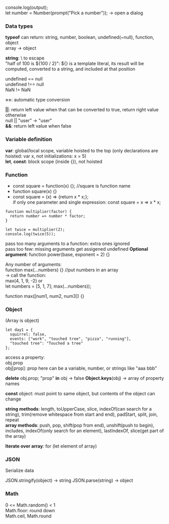 console.log(output);  
let number = Number(prompt("Pick a number")); -> open a dialog

### Data types
**typeof** can return: string, number, boolean, undefined(~null), function, object  
array -> object

**string**: \ to escape  
"half of 100 is ${100 / 2}": ${} is a template literal, its result will be computed, converted to a string, and included at that position

undefined == null  
undefined !== null  
NaN != NaN

**==**: automatic type conversion

**||**: return left value when that can be converted to true, return right value otherwise  
null || "user" -> "user"  
**&&**: return left value when false

### Variable definition
**var**: global/local scope, variable hoisted to the top (only declarations are hoisted: var x, not initializations: x = 5)  
**let**, **const**: block scope (inside {}), not hoisted

### Function
- const square = function(x) {}; //square is function name  
- function square(x) {}
- const square = (x) => {return x * x;};  
  if only one parameter and single expression: const square = x => x * x;
  
```
function multiplier(factor) {  
  return number => number * factor;  
}

let twice = multiplier(2);  
console.log(twice(5));  
```

pass too many arguments to a function: extra ones ignored  
pass too few: missing arguments get assigened undefined
**Optional argument**: function power(base, exponent = 2) {}

Any number of arguments:  
function max(...numbers) {} //put numbers in an array  
-> call the function:  
max(4, 1, 9, -2) or  
let numbers = \[5, 1, 7\]; max(...numbers));

function max(\[num1, num2, num3\]) {}

### Object 
(Array is object)

```
let day1 = {  
  squirrel: false,  
  events: ["work", "touched tree", "pizza", "running"],  
  "touched tree": "Touched a tree"  
};
```

access a property:  
obj.prop  
obj\[prop\]: prop here can be a variable, number, or strings like "aaa bbb"

**delete** obj.prop;
"prop" **in** obj -> false
**Object.keys**(obj) -> array of property names

**const** object: must point to same object, but contents of the object can change

**string methods**: length, toUpperCase, slice, indexOf(can search for a string), trim(remove whitespace from start and end), padStart, split, join, repeat  
**array methods**: push, pop, shift(pop from end), unshift(push to begin), includes, indexOf(only search for an element), lastIndexOf, slice(get part of the array)

**Iterate over array**: for (let element of array)

### JSON
Serialize data

JSON.stringify(object) -> string
JSON.parse(string) -> object

### Math
0 <= Math.random() < 1  
Math.floor: round down  
Math.ceil, Math.round
